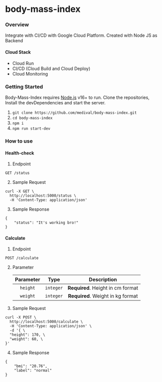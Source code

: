 # body-mass-index

### Overview

Integrate with CI/CD with Google Cloud Platform. Created with Node JS as Backend

#### Cloud Stack

- Cloud Run
- CI/CD (Cloud Build and Cloud Deploy)
- Cloud Monitoring

### Getting Started

Body-Mass-Index requires [Node.js](https://nodejs.org/) v16+ to run.
Clone the repositories, Install the devDependencies and start the server.

1. `git clone https://github.com/medival/body-mass-index.git`
2. `cd body-mass-index`
3. `npm i`
4. `npm run start-dev`

### How to use

#### Health-check

1. Endpoint

```
GET /status
```

2. Sample Request

```
curl -X GET \
  http://localhost:5000/status \
  -H 'Content-Type: application/json'
```

3. Sample Response

```
{
    "status": "It's working bro!"
}
```

#### Calculate

1. Endpoint

```
POST /calculate
```

2. Parameter

   | Parameter   | Type     | Description                      |
   | :---------: | :-------:| :-----------------------------:  |
   | `height`    | `integer`| **Required**. Height in cm format|
   | `weight`    | `integer`| **Required**. Weight in kg format|

3. Sample Request

```
curl -X POST \
  http://localhost:5000/calculate \
  -H 'Content-Type: application/json' \
  -d '{ \
  "height": 170, \
  "weight": 60, \
}'
```

4. Sample Response

```
{
    "bmi": "20.76",
    "label": "normal"
}
```